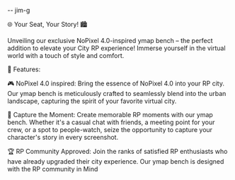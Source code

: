 -- jim-g

🌐 Your Seat, Your Story! 🏙️

Unveiling our exclusive NoPixel 4.0-inspired ymap bench – the perfect addition to elevate your City RP experience! Immerse yourself in the virtual world with a touch of style and comfort.

🌟 Features:

🎮 NoPixel 4.0 inspired: Bring the essence of NoPixel 4.0 into your RP city. Our ymap bench is meticulously crafted to seamlessly blend into the urban landscape, capturing the spirit of your favorite virtual city.

📸 Capture the Moment: Create memorable RP moments with our ymap bench. Whether it's a casual chat with friends, a meeting point for your crew, or a spot to people-watch, seize the opportunity to capture your character's story in every screenshot.

🏆 RP Community Approved: Join the ranks of satisfied RP enthusiasts who have already upgraded their city experience. Our ymap bench is designed with the RP community in Mind